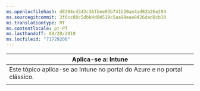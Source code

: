 ```yaml
---
ms.openlocfilehash: d8394cd342c36fbee03b741b20ae4ad92b26e294
ms.sourcegitcommit: 3f0cc80c5dbb4d04519c5aa98eae8426dad8cb30
ms.translationtype: MT
ms.contentlocale: pt-PT
ms.lasthandoff: 08/29/2019
ms.locfileid: "71729208"
---
```

|                              Aplica-se a: Intune                               |
|-------------------------------------------------------------------------------|
| Este tópico aplica-se ao Intune no portal do Azure e no portal clássico. |
|                                                                               |

